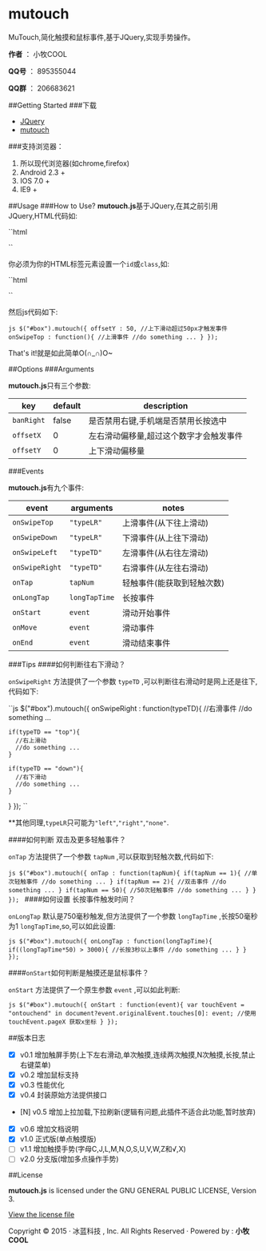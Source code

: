 # mutouch

MuTouch,简化触摸和鼠标事件,基于JQuery,实现手势操作。

**作者** ： 小牧COOL

**QQ号** ： 895355044

**QQ群** ： 206683621

##Getting Started
###下载
- [JQuery](http://jquery.com/download/)
- [mutouch](https://github.com/XiaoMuCOOL/mutouch)

###支持浏览器：
1. 所以现代浏览器(如chrome,firefox)
2. Android 2.3 +
3. IOS 7.0 +
4. IE9 + 

##Usage
###How to Use?
**mutouch.js**基于JQuery,在其之前引用JQuery,HTML代码如:

``html
<script src="dist/jquery.js" type="text/javascript"></script>
<!-- 开发版本 -->
<script src="dist/jquery.mutouch.js" type="text/javascript"></script>
<!-- 线上版本 -->
<script src="dist/jquery.mutouch.min.js" type="text/javascript"></script>
``

你必须为你的HTML标签元素设置一个`id`或`class`,如:

``html
<div id="box"></div>
``

然后js代码如下:

``js
$("#box").mutouch({
  offsetY : 50, //上下滑动超过50px才触发事件
  onSwipeTop : function(){
    //上滑事件
    //do something ...
  }
});
``

That's it!就是如此简单O(∩_∩)O~

##Options
###Arguments

**mutouch.js**只有三个参数:

key | default | description
----|---------|------------
`banRight` | false | 是否禁用右键,手机端是否禁用长按选中 
`offsetX` | 0 | 左右滑动偏移量,超过这个数字才会触发事件
`offsetY` | 0 | 上下滑动偏移量

###Events

**mutouch.js**有九个事件:

event | arguments | notes
------|-----------|------------
`onSwipeTop` | `"typeLR"` | 上滑事件(从下往上滑动)
`onSwipeDown` | `"typeLR"` | 下滑事件(从上往下滑动)
`onSwipeLeft` | `"typeTD"` | 左滑事件(从右往左滑动)
`onSwipeRight` | `"typeTD"` | 右滑事件(从左往右滑动)
`onTap` | `tapNum` | 轻触事件(能获取到轻触次数)
`onLongTap` | `longTapTime` | 长按事件
`onStart` | `event` | 滑动开始事件
`onMove` | `event` | 滑动事件
`onEnd` | `event` | 滑动结束事件

###Tips
####如何判断往右下滑动？

`onSwipeRight` 方法提供了一个参数 `typeTD` ,可以判断往右滑动时是网上还是往下,代码如下: 

``js
$("#box").mutouch({
  onSwipeRight : function(typeTD){
    //右滑事件
    //do something ...

    if(typeTD == "top"){
      //右上滑动
      //do something ...
    }

    if(typeTD == "down"){
      //右下滑动
      //do something ...
    }
  }
});
``

**其他同理,`typeLR`只可能为`"left"`,`"right"`,`"none"`.

####如何判断 双击及更多轻触事件？

`onTap` 方法提供了一个参数 `tapNum` ,可以获取到轻触次数,代码如下: 

``js
$("#box").mutouch({
  onTap : function(tapNum){
    if(tapNum == 1){
      //单次轻触事件
      //do something ...
    }
    if(tapNum == 2){
      //双击事件
      //do something ...
    }
    if(tapNum == 50){
      //50次轻触事件
      //do something ...
    }
  }
});
``
####如何设置 长按事件触发时间？

`onLongTap` 默认是750毫秒触发,但方法提供了一个参数 `longTapTime` ,长按50毫秒为1 `longTapTime`,so,可以如此设置: 

``js
$("#box").mutouch({
  onLongTap : function(longTapTime){
    if((longTapTime*50) > 3000){
      //长按3秒以上事件
      //do something ...
    }
  }
});
``

####`onStart`如何判断是触摸还是鼠标事件？

`onStart` 方法提供了一个原生参数 `event` ,可以如此判断: 

``js
$("#box").mutouch({
  onStart : function(event){
    var touchEvent = "ontouchend" in document?event.originalEvent.touches[0]: event;
    //使用 touchEvent.pageX 获取x坐标
  }
});
``

##版本日志
- [X] v0.1 增加触屏手势(上下左右滑动,单次触摸,连续两次触摸,N次触摸,长按,禁止右键菜单)
- [X] v0.2 增加鼠标支持
- [X] v0.3 性能优化
- [X] v0.4 封装原始方法提供接口
- [N] v0.5 增加上拉加载,下拉刷新(逻辑有问题,此插件不适合此功能,暂时放弃)
- [X] v0.6 增加文档说明
- [X] v1.0 正式版(单点触摸版)
- [ ] v1.1 增加触摸手势(字母C,J,L,M,N,O,S,U,V,W,Z和√,X)
- [ ] v2.0 分支版(增加多点操作手势)

##License

**mutouch.js** is licensed under the GNU GENERAL PUBLIC LICENSE, Version 3. 

[View the license file](https://github.com/XiaoMuCOOL/mutouch/blob/master/LICENSE)


Copyright © 2015 · 冰蓝科技 , Inc. 
All Rights Reserved · Powered by : **小牧COOL**